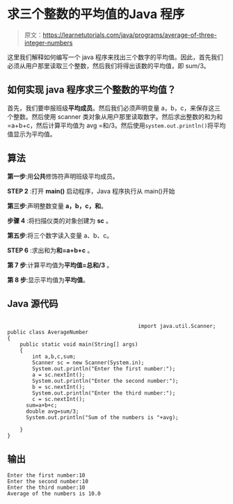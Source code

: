 # 求三个整数的平均值的Java 程序

> 原文：<https://learnetutorials.com/java/programs/average-of-three-integer-numbers>

这里我们解释如何编写一个 java 程序来找出三个数字的平均值。因此，首先我们必须从用户那里读取三个整数，然后我们将得出该数的平均值，即 sum/3。

## 如何实现 java 程序求三个整数的平均值？

首先，我们要申报班级**平均成员**。然后我们必须声明变量 a，b，c，来保存这三个整数。然后使用 scanner 类对象从用户那里读取数字。然后求出整数的和为和=a+b+c，然后计算平均值为 avg =和/3。然后使用`system.out.println()`将平均值显示为平均值。

## 算法

**第一步**:用**公共**修饰符声明班级平均成员。

**STEP 2** :打开 **main()** 启动程序，Java 程序执行从 main()开始

**第三步**:声明整数变量 **a，b，c，和**。

**步骤 4** :将扫描仪类的对象创建为 **sc** 。

**第五步**:将三个数字读入变量 a、b、c。

**STEP 6** :求出和为**和=a+b+c** 。

**第 7 步**:计算平均值为**平均值=总和/3** 。

**第 8 步**:显示平均值为**平均值**。

## Java 源代码

```

                                          import java.util.Scanner;
public class AverageNumber 
{
    public static void main(String[] args) 
    {
        int a,b,c,sum;
        Scanner sc = new Scanner(System.in);
        System.out.println("Enter the first number:");
        a = sc.nextInt();
        System.out.println("Enter the second number:");
        b = sc.nextInt();
        System.out.println("Enter the third number:");
        c = sc.nextInt();
      sum=a+b+c;
      double avg=sum/3;
      System.out.println("Sum of the numbers is "+avg);

    }
}

```

## 输出

```
Enter the first number:10
Enter the second number:10
Enter the third number:10
Average of the numbers is 10.0 
```